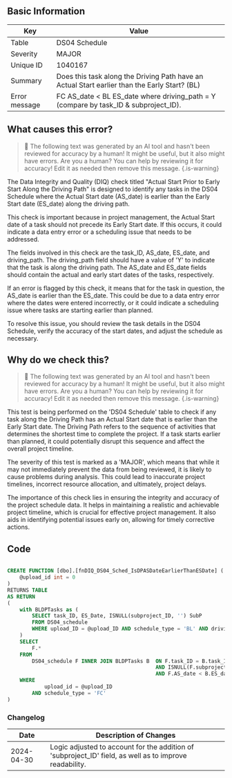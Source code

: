 ## Basic Information

| Key           | Value                                                                                         |
| ------------- | --------------------------------------------------------------------------------------------- |
| Table         | DS04 Schedule                                                                                 |
| Severity      | MAJOR                                                                                       |
| Unique ID     | 1040167                                                                                       |
| Summary       | Does this task along the Driving Path have an Actual Start earlier than the Early Start? (BL) |
| Error message | FC AS_date < BL ES_date where driving_path = Y (compare by task_ID & subproject_ID).          |

## What causes this error?

> :robot: The following text was generated by an AI tool and hasn't been reviewed for accuracy by a human! It might be useful, but it also might have errors. Are you a human? You can help by reviewing it for accuracy! Edit it as needed then remove this message.
> {.is-warning}

The Data Integrity and Quality (DIQ) check titled "Actual Start Prior to Early Start Along the Driving Path" is designed to identify any tasks in the DS04 Schedule where the Actual Start date (AS_date) is earlier than the Early Start date (ES_date) along the driving path.

This check is important because in project management, the Actual Start date of a task should not precede its Early Start date. If this occurs, it could indicate a data entry error or a scheduling issue that needs to be addressed.

The fields involved in this check are the task_ID, AS_date, ES_date, and driving_path. The driving_path field should have a value of 'Y' to indicate that the task is along the driving path. The AS_date and ES_date fields should contain the actual and early start dates of the tasks, respectively.

If an error is flagged by this check, it means that for the task in question, the AS_date is earlier than the ES_date. This could be due to a data entry error where the dates were entered incorrectly, or it could indicate a scheduling issue where tasks are starting earlier than planned.

To resolve this issue, you should review the task details in the DS04 Schedule, verify the accuracy of the start dates, and adjust the schedule as necessary.

## Why do we check this?

> :robot: The following text was generated by an AI tool and hasn't been reviewed for accuracy by a human! It might be useful, but it also might have errors. Are you a human? You can help by reviewing it for accuracy! Edit it as needed then remove this message.
> {.is-warning}

This test is being performed on the 'DS04 Schedule' table to check if any task along the Driving Path has an Actual Start date that is earlier than the Early Start date. The Driving Path refers to the sequence of activities that determines the shortest time to complete the project. If a task starts earlier than planned, it could potentially disrupt this sequence and affect the overall project timeline.

The severity of this test is marked as a 'MAJOR', which means that while it may not immediately prevent the data from being reviewed, it is likely to cause problems during analysis. This could lead to inaccurate project timelines, incorrect resource allocation, and ultimately, project delays.

The importance of this check lies in ensuring the integrity and accuracy of the project schedule data. It helps in maintaining a realistic and achievable project timeline, which is crucial for effective project management. It also aids in identifying potential issues early on, allowing for timely corrective actions.

## Code

```sql

CREATE FUNCTION [dbo].[fnDIQ_DS04_Sched_IsDPASDateEarlierThanESDate] (
	@upload_id int = 0
)
RETURNS TABLE
AS RETURN
(
	with BLDPTasks as (
		SELECT task_ID, ES_Date, ISNULL(subproject_ID, '') SubP
		FROM DS04_schedule
		WHERE upload_ID = @upload_ID AND schedule_type = 'BL' AND driving_path = 'Y'
	)
	SELECT
		F.*
	FROM
		DS04_schedule F INNER JOIN BLDPTasks B  ON F.task_ID = B.task_ID
												AND ISNULL(F.subproject_ID,'') = B.SubP
												AND F.AS_date < B.ES_date
	WHERE
			upload_id = @upload_ID
		AND schedule_type = 'FC'
)
```

### Changelog

| Date       | Description of Changes                                                                                  |
| ---------- | ------------------------------------------------------------------------------------------------------- |
| 2024-04-30 | Logic adjusted to account for the addition of 'subproject_ID' field, as well as to improve readability. |
